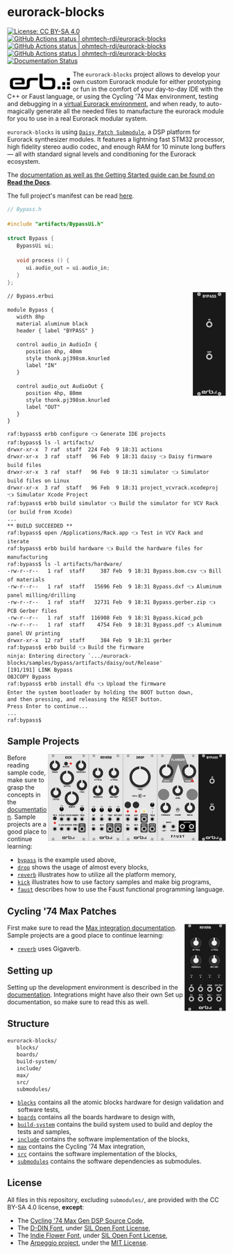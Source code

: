 # eurorack-blocks

[![License: CC BY-SA 4.0](https://img.shields.io/badge/License-CC%20BY--SA%204.0-lightgrey.svg)](https://creativecommons.org/licenses/by-sa/4.0/)
[<!--lint ignore no-dead-urls-->![GitHub Actions status | ohmtech-rdi/eurorack-blocks](https://github.com/ohmtech-rdi/eurorack-blocks/workflows/Ubuntu%2020.04/badge.svg)](https://github.com/ohmtech-rdi/eurorack-blocks/actions?workflow=Ubuntu%2020.04)
[<!--lint ignore no-dead-urls-->![GitHub Actions status | ohmtech-rdi/eurorack-blocks](https://github.com/ohmtech-rdi/eurorack-blocks/workflows/macOS%2010.15/badge.svg)](https://github.com/ohmtech-rdi/eurorack-blocks/actions?workflow=macOS%2010.15)
[<!--lint ignore no-dead-urls-->![GitHub Actions status | ohmtech-rdi/eurorack-blocks](https://github.com/ohmtech-rdi/eurorack-blocks/workflows/macOS%2011/badge.svg)](https://github.com/ohmtech-rdi/eurorack-blocks/actions?workflow=macOS%2011)
[![Documentation Status](https://readthedocs.org/projects/eurorack-blocks/badge/?version=latest)](https://eurorack-blocks.readthedocs.io/en/latest/?badge=latest)

<img align="left" width="30%" src="./erb-logo.svg">

The `eurorack-blocks` project allows to develop your own custom Eurorack module for either
prototyping or fun in the comfort of your day-to-day IDE with the C++ or Faust language,
or using the Cycling '74 Max environment,
testing and debugging in a [virtual Eurorack environment](https://vcvrack.com),
and when ready, to auto-magically generate all the needed files to manufacture
the eurorack module for you to use in a real Eurorack modular system.

`eurorack-blocks` is using [`Daisy Patch Submodule`](https://www.electro-smith.com/daisy/patch-sm),
a DSP platform for Eurorack synthesizer modules. It features a lightning fast STM32 processor,
high fidelity stereo audio codec, and enough RAM for 10 minute long buffers
— all with standard signal levels and conditioning for the Eurorack ecosystem.

The [documentation as well as the Getting Started guide can be found on **Read the Docs**](https://eurorack-blocks.readthedocs.io/en/latest/).

The full project's manifest can be read [here](manifest.md).


```cpp
// Bypass.h

#include "artifacts/BypassUi.h"

struct Bypass {
   BypassUi ui;

   void process () {
      ui.audio_out = ui.audio_in;
   }
};
```

<img align="right" width="15%" src="./samples/bypass/screenshot.png">

```erb
// Bypass.erbui

module Bypass {
   width 8hp
   material aluminum black
   header { label "BYPASS" }

   control audio_in AudioIn {
      position 4hp, 40mm
      style thonk.pj398sm.knurled
      label "IN"
   }

   control audio_out AudioOut {
      position 4hp, 80mm
      style thonk.pj398sm.knurled
      label "OUT"
   }
}
```

```console
raf:bypass$ erbb configure 👈 Generate IDE projects
raf:bypass$ ls -l artifacts/
drwxr-xr-x  7 raf  staff  224 Feb  9 18:31 actions
drwxr-xr-x  3 raf  staff   96 Feb  9 18:31 daisy 👈 Daisy firmware build files
drwxr-xr-x  3 raf  staff   96 Feb  9 18:31 simulator 👈 Simulator build files on Linux
drwxr-xr-x  3 raf  staff   96 Feb  9 18:31 project_vcvrack.xcodeproj 👈 Simulator Xcode Project
raf:bypass$ erbb build simulator 👈 Build the simulator for VCV Rack (or build from Xcode)
...
** BUILD SUCCEEDED **
raf:bypass$ open /Applications/Rack.app 👈 Test in VCV Rack and iterate
raf:bypass$ erbb build hardware 👈 Build the hardware files for manufacturing
raf:bypass$ ls -l artifacts/hardware/
-rw-r--r--   1 raf  staff     387 Feb  9 18:31 Bypass.bom.csv 👈 Bill of materials
-rw-r--r--   1 raf  staff   15696 Feb  9 18:31 Bypass.dxf 👈 Aluminum panel milling/drilling
-rw-r--r--   1 raf  staff   32731 Feb  9 18:31 Bypass.gerber.zip 👈 PCB Gerber files
-rw-r--r--   1 raf  staff  116908 Feb  9 18:31 Bypass.kicad_pcb
-rw-r--r--   1 raf  staff    4754 Feb  9 18:31 Bypass.pdf 👈 Aluminum panel UV printing
drwxr-xr-x  12 raf  staff     384 Feb  9 18:31 gerber
raf:bypass$ erbb build 👈 Build the firmware
ninja: Entering directory `.../eurorack-blocks/samples/bypass/artifacts/daisy/out/Release'
[191/191] LINK Bypass
OBJCOPY Bypass
raf:bypass$ erbb install dfu 👈 Upload the firmware
Enter the system bootloader by holding the BOOT button down,
and then pressing, and releasing the RESET button.
Press Enter to continue...
...
raf:bypass$
```


## Sample Projects

[<img align="right" height="200px" src="./samples/bypass/screenshot.png">](./samples/bypass/)
[<img align="right" height="200px" src="./samples/faust/screenshot.png">](./samples/faust/)
[<img align="right" height="200px" src="./samples/drop/screenshot.png">](./samples/drop/)
[<img align="right" height="200px" src="./samples/reverb/screenshot.png">](./samples/reverb/)
[<img align="right" height="200px" src="./samples/kick/screenshot.png">](./samples/kick/)

Before reading sample code, make sure to grasp the concepts in the [documentation](https://eurorack-blocks.readthedocs.io/en/latest/).
Sample projects are a good place to continue learning:

- [`bypass`](./samples/bypass/) is the example used above,
- [`drop`](./samples/drop/) shows the usage of almost every blocks,
- [`reverb`](./samples/reverb/) illustrates how to utilize all the platform memory,
- [`kick`](./samples/kick/) illustrates how to use factory samples and make big programs,
- [`faust`](./samples/faust/) describes how to use the Faust functional programming language.


## Cycling '74 Max Patches

[<img align="right" height="200px" src="./max/reverb/screenshot.png">](./max/reverb/)

First make sure to read the [Max integration documentation](https://eurorack-blocks.readthedocs.io/en/latest/max/setup.html).
Sample projects are a good place to continue learning:

- [`reverb`](./max/reverb/) uses Gigaverb.


## Setting up

Setting up the development environment is described in the
[documentation](https://eurorack-blocks.readthedocs.io/en/latest/getting-started/setup.html).
Integrations might have also their own Set up documentation, so make sure to read this as well.


## Structure

```
eurorack-blocks/
   blocks/
   boards/
   build-system/
   include/
   max/
   src/
   submodules/
```

- [`blocks`](./blocks/) contains all the atomic blocks hardware for design validation and software tests,
- [`boards`](./blocks/) contains all the boards hardware to design with,
- [`build-system`](./build-system/) contains the build system used to build and deploy
   the tests and samples,
- [`include`](./include/) contains the software implementation of the blocks,
- [`max`](./max/) contains the Cycling '74 Max integration,
- [`src`](./src/) contains the software implementation of the blocks,
- [`submodules`](./submodules/) contains the software dependencies as submodules.


## License

All files in this repository, excluding `submodules/`, are provided with the CC BY-SA 4.0 license, **except**:

- The [Cycling '74 Max Gen DSP Source Code](./include/gen_dsp),
- The [D-DIN Font](./include/erb/vcvrack/design/d-din),
   under [SIL Open Font License](./include/erb/vcvrack/design/d-din/SIL%20Open%20Font%20License.txt),
- The [Indie Flower Font](./include/erb/vcvrack/design/indie-flower),
   under [SIL Open Font License](./include/erb/vcvrack/design/indie-flower/OFL.txt),
- The [Arpeggio project](https://github.com/textX/Arpeggio), under the [MIT License](https://textx.github.io/Arpeggio/stable/about/license/).

